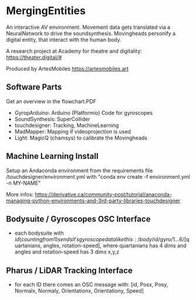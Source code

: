 # MergingEntities
An interactive AV environment. Movement data gets translated via a NeuralNetwork to drive the soundsynthesis. Movingheads personify a digital entity, that interact with the human body.

A research project at Academy for theatre and digitality: https://theater.digital/#

Produced by ArtesMobiles https://artesmobiles.art

## Software Parts
Get an overview in the flowchart.PDF
* GyropArduino: Arduino (Platformio) Code for gyroscopes
* SoundSynthesis: SuperCollider
* touchdesigner: Tracking, MachineLearning
* MadMapper: Mapping if videoprojection is used
* Light: MagicQ (chamsys) to calibrate the Movingheads

## Machine Learning Install
Setup an Andaconda environment from the requirements file /touchdesigner/environment.yml with "conda env create -f environment.yml -n MY-NAME"


More infos: https://derivative.ca/community-post/tutorial/anaconda-managing-python-environments-and-3rd-party-libraries-touchdesigner

## Bodysuite / Gyroscopes OSC Interface
* each bodysuite with $id (counting from 1) sends it's gyroscope data like this: /body/$id/gyro/1...6/[quartanians, angles, rotation-speed], where quartanians has 4 dims and angles and rotation-speed has 3 dims x,y,z

## Pharus / LiDAR Tracking Interface
* for each ID there comes an OSC message with: [id, Posx, Posy, Normalx, Normaly, Orientationx, Orientationy, Speed]
